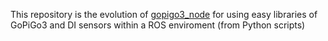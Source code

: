 This repository is the evolution of [gopigo3_node](https://github.com/ros-gopigo/gopigo3_node) for using easy libraries of GoPiGo3 and DI sensors within a ROS enviroment (from Python scripts)